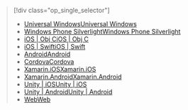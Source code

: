> [!div class="op_single_selector"]
> * [<span data-ttu-id="e1716-101">Universal Windows</span><span class="sxs-lookup"><span data-stu-id="e1716-101">Universal Windows</span></span>](../articles/mobile-engagement/mobile-engagement-windows-store-dotnet-get-started.md)
> * [<span data-ttu-id="e1716-102">Windows Phone Silverlight</span><span class="sxs-lookup"><span data-stu-id="e1716-102">Windows Phone Silverlight</span></span>](../articles/mobile-engagement/mobile-engagement-windows-phone-get-started.md)
> * [<span data-ttu-id="e1716-103">iOS | Obj C</span><span class="sxs-lookup"><span data-stu-id="e1716-103">iOS | Obj C</span></span>](../articles/mobile-engagement/mobile-engagement-ios-get-started.md)
> * [<span data-ttu-id="e1716-104">iOS | Swift</span><span class="sxs-lookup"><span data-stu-id="e1716-104">iOS | Swift</span></span>](../articles/mobile-engagement/mobile-engagement-ios-swift-get-started.md)
> * [<span data-ttu-id="e1716-105">Android</span><span class="sxs-lookup"><span data-stu-id="e1716-105">Android</span></span>](../articles/mobile-engagement/mobile-engagement-android-get-started.md)
> * [<span data-ttu-id="e1716-106">Cordova</span><span class="sxs-lookup"><span data-stu-id="e1716-106">Cordova</span></span>](../articles/mobile-engagement/mobile-engagement-cordova-get-started.md)
> * [<span data-ttu-id="e1716-107">Xamarin.iOS</span><span class="sxs-lookup"><span data-stu-id="e1716-107">Xamarin.iOS</span></span>](../articles/mobile-engagement/mobile-engagement-xamarin-ios-get-started.md)
> * [<span data-ttu-id="e1716-108">Xamarin.Android</span><span class="sxs-lookup"><span data-stu-id="e1716-108">Xamarin.Android</span></span>](../articles/mobile-engagement/mobile-engagement-xamarin-android-get-started.md)
> * [<span data-ttu-id="e1716-109">Unity | iOS</span><span class="sxs-lookup"><span data-stu-id="e1716-109">Unity | iOS</span></span>](../articles/mobile-engagement/mobile-engagement-unity-ios-get-started.md)
> * [<span data-ttu-id="e1716-110">Unity | Android</span><span class="sxs-lookup"><span data-stu-id="e1716-110">Unity | Android</span></span>](../articles/mobile-engagement/mobile-engagement-unity-android-get-started.md)
> * [<span data-ttu-id="e1716-111">Web</span><span class="sxs-lookup"><span data-stu-id="e1716-111">Web</span></span>](../articles/mobile-engagement/mobile-engagement-web-app-get-started.md)
> 
> 

